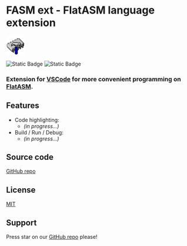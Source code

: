 # FASM ext - FlatASM language extension

<img src="icons\fasm.png" width="50">

![Static Badge](https://img.shields.io/badge/Node_Js-20.18.0-2354cc)
![Static Badge](https://img.shields.io/badge/npm-10.8.2-707d9c)

<h3>Extension for <a href="https://code.visualstudio.com/">VSCode</a> for more convenient programming on <a href="https://flatassembler.net/">FlatASM</a>.</h3>

## Features
- Code highlighting:
    - _(in progress...)_
- Build / Run / Debug:
    - _(in progress...)_

## Source code
<a href="https://github.com/kostyabet/VSCode-FASM-ext">GitHub repo</a>

## License
<a href="https://github.com/kostyabet/VSCode-FASM-ext/blob/release/LICENSE.txt">MIT</a>

## Support
Press star on our <a href="https://github.com/kostyabet/VSCode-FASM-ext">GitHub repo</a> please!